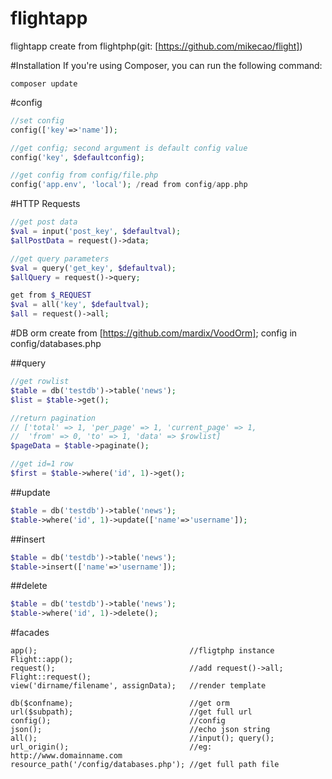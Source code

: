 # flightapp
flightapp create from flightphp(git: [https://github.com/mikecao/flight])

#Installation
If you're using Composer, you can run the following command:
```
composer update
```

#config
```php
//set config
config(['key'=>'name']);

//get config; second argument is default config value
config('key', $defaultconfig);

//get config from config/file.php
config('app.env', 'local'); /read from config/app.php
```

#HTTP Requests
```php
//get post data
$val = input('post_key', $defaultval);
$allPostData = request()->data;

//get query parameters
$val = query('get_key', $defaultval);
$allQuery = request()->query;

get from $_REQUEST
$val = all('key', $defaultval);
$all = request()->all;
```

#DB
orm create from [https://github.com/mardix/VoodOrm]; config in config/databases.php

##query
```php
//get rowlist
$table = db('testdb')->table('news');
$list = $table->get();

//return pagination 
// ['total' => 1, 'per_page' => 1, 'current_page' => 1, 
//  'from' => 0, 'to' => 1, 'data' => $rowlist]
$pageData = $table->paginate();

//get id=1 row
$first = $table->where('id', 1)->get();
```

##update
```php
$table = db('testdb')->table('news');
$table->where('id', 1)->update(['name'=>'username']);
```

##insert
```php
$table = db('testdb')->table('news');
$table->insert(['name'=>'username']);
```

##delete
```php
$table = db('testdb')->table('news');
$table->where('id', 1)->delete();
```

#facades
```
app();                                  //fligtphp instance Flight::app();
request();                              //add request()->all; Flight::request();
view('dirname/filename', assignData);   //render template

db($confname);                          //get orm
url($subpath);                          //get full url
config();                               //config
json();                                 //echo json string
all();                                  //input(); query();
url_origin();                           //eg: http://www.domainname.com
resource_path('/config/databases.php'); //get full path file
```

